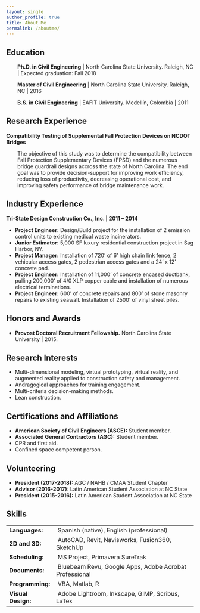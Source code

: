```yaml
---
layout: single
author_profile: true
title: About Me
permalink: /aboutme/
---
```


## Education
<p style="padding-left: 30px;"><strong>Ph.D. in Civil Engineering</strong> | North Carolina State University. Raleigh, NC | Expected graduation: Fall 2018 </p>
<p style="padding-left: 30px;"><strong>Master of Civil Engineering</strong> | North Carolina State University. Raleigh, NC | 2016</p>
<p style="padding-left: 30px;"><strong>B.S. in Civil Engineering</strong> | EAFIT University. Medellín, Colombia | 2011</p>

## Research Experience
<strong>Compatibility Testing of Supplemental Fall Protection Devices on NCDOT Bridges</strong>
<p style="padding-left: 30px;">The objective of this study was to determine the compatibility between Fall Protection Supplementary Devices (FPSD) and the numerous bridge guardrail designs accross the state of North Carolina. The end goal was to provide decision-support for improving work efficiency, reducing loss of productivity, decreasing operational cost, and improving safety performance of bridge maintenance work.</p>

## Industry Experience
<strong>Tri-State Design Construction Co., Inc. | 2011 – 2014</strong>
- <strong>Project Engineer:</strong> Design/Build project for the installation of 2 emission control units to existing medical waste incinerators.
- <strong>Junior Estimator:</strong> 5,000 SF luxury residential construction project in Sag Harbor, NY.
- <strong>Project Manager:</strong> Installation of 720’ of 6’ high chain link fence, 2 vehicular access gates, 2 pedestrian access gates and a 24’ x 12’ concrete pad.
- <strong>Project Engineer:</strong> Installation of 11,000’ of concrete encased ductbank, pulling 200,000’ of 4/0 XLP copper cable and installation of numerous electrical terminations.
- <strong>Project Engineer:</strong> 600’ of concrete repairs and 800’ of stone masonry repairs to existing seawall. Installation of 2500’ of vinyl sheet piles.

## Honors and Awards
- <p><strong>Provost Doctoral Recruitment Fellowship.</strong> North Carolina State University | 2015.</p>

## Research Interests
- Multi-dimensional modeling, virtual prototyping, virtual reality, and augmented reality applied to construction safety and management. 
- Andragogical approaches for training engagement.
- Multi-criteria decision-making methods.
- Lean construction.

## Certifications and Affiliations
- <strong>American Society of Civil Engineers (ASCE):</strong> Student member.
- <strong>Associated General Contractors (AGC):</strong> Student member.
- CPR and first aid.
- Confined space competent person.

## Volunteering
- <strong>President (2017-2018):</strong> AGC / NAHB / CMAA Student Chapter
- <strong>Advisor (2016-2017):</strong> Latin American Student Association at NC State
- <strong>President (2015-2016):</strong> Latin American Student Association at NC State

## Skills
<table class=" alignleft" style="height: 220px;" width="550">
<tbody>
<tr>
<td style="width: 110px; text-align: left;"><strong>Languages:</strong></td>
<td style="text-align: left;"> Spanish (native), English (professional)</td>
</tr>
<tr>
<td style="text-align: left;"><strong>2D and 3D:</strong></td>
<td style="text-align: left;"> AutoCAD, Revit, Navisworks, Fusion360, SketchUp</td>
</tr>
<tr>
<td style="text-align: left;"><strong>Scheduling:</strong></td>
<td style="text-align: left;"> MS Project, Primavera SureTrak</td>
</tr>
<tr>
<td style="text-align: left;"><strong>Documents:</strong></td>
<td style="text-align: left;"> Bluebeam Revu, Google Apps, Adobe Acrobat Professional</td>
</tr>
<tr>
<td style="text-align: left;"><strong>Programming:</strong></td>
<td style="text-align: left;"> VBA, Matlab, R</td>
</tr>
<tr>
<td style="text-align: left; vertical-align: middle;"><strong>Visual Design:</strong></td>
<td style="text-align: left;"> Adobe Lightroom, Inkscape, GIMP, Scribus, LaTex</td>
</tr>
</tbody>
</table>
&nbsp;
